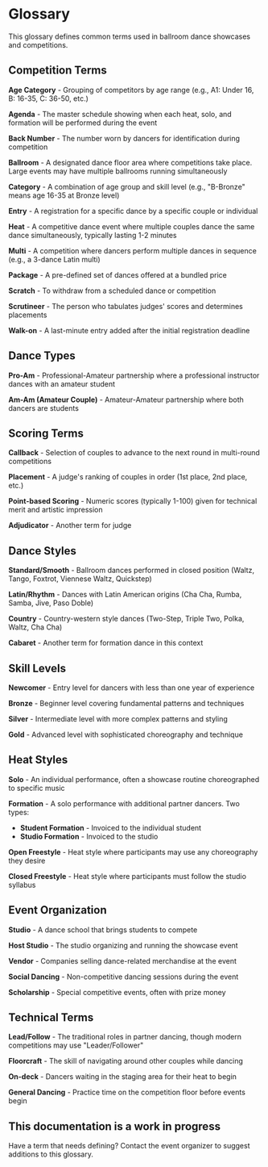 # Glossary

This glossary defines common terms used in ballroom dance showcases and competitions.

## Competition Terms

**Age Category** - Grouping of competitors by age range (e.g., A1: Under 16, B: 16-35, C: 36-50, etc.)

**Agenda** - The master schedule showing when each heat, solo, and formation will be performed during the event

**Back Number** - The number worn by dancers for identification during competition

**Ballroom** - A designated dance floor area where competitions take place. Large events may have multiple ballrooms running simultaneously

**Category** - A combination of age group and skill level (e.g., "B-Bronze" means age 16-35 at Bronze level)

**Entry** - A registration for a specific dance by a specific couple or individual

**Heat** - A competitive dance event where multiple couples dance the same dance simultaneously, typically lasting 1-2 minutes

**Multi** - A competition where dancers perform multiple dances in sequence (e.g., a 3-dance Latin multi)

**Package** - A pre-defined set of dances offered at a bundled price

**Scratch** - To withdraw from a scheduled dance or competition

**Scrutineer** - The person who tabulates judges' scores and determines placements

**Walk-on** - A last-minute entry added after the initial registration deadline

## Dance Types

**Pro-Am** - Professional-Amateur partnership where a professional instructor dances with an amateur student

**Am-Am (Amateur Couple)** - Amateur-Amateur partnership where both dancers are students

## Scoring Terms

**Callback** - Selection of couples to advance to the next round in multi-round competitions

**Placement** - A judge's ranking of couples in order (1st place, 2nd place, etc.)

**Point-based Scoring** - Numeric scores (typically 1-100) given for technical merit and artistic impression

**Adjudicator** - Another term for judge

## Dance Styles

**Standard/Smooth** - Ballroom dances performed in closed position (Waltz, Tango, Foxtrot, Viennese Waltz, Quickstep)

**Latin/Rhythm** - Dances with Latin American origins (Cha Cha, Rumba, Samba, Jive, Paso Doble)

**Country** - Country-western style dances (Two-Step, Triple Two, Polka, Waltz, Cha Cha)

**Cabaret** - Another term for formation dance in this context

## Skill Levels

**Newcomer** - Entry level for dancers with less than one year of experience

**Bronze** - Beginner level covering fundamental patterns and techniques

**Silver** - Intermediate level with more complex patterns and styling

**Gold** - Advanced level with sophisticated choreography and technique

## Heat Styles

**Solo** - An individual performance, often a showcase routine choreographed to specific music

**Formation** - A solo performance with additional partner dancers. Two types:
- **Student Formation** - Invoiced to the individual student
- **Studio Formation** - Invoiced to the studio

**Open Freestyle** - Heat style where participants may use any choreography they desire

**Closed Freestyle** - Heat style where participants must follow the studio syllabus

## Event Organization

**Studio** - A dance school that brings students to compete

**Host Studio** - The studio organizing and running the showcase event

**Vendor** - Companies selling dance-related merchandise at the event

**Social Dancing** - Non-competitive dancing sessions during the event

**Scholarship** - Special competitive events, often with prize money

## Technical Terms

**Lead/Follow** - The traditional roles in partner dancing, though modern competitions may use "Leader/Follower"

**Floorcraft** - The skill of navigating around other couples while dancing

**On-deck** - Dancers waiting in the staging area for their heat to begin

**General Dancing** - Practice time on the competition floor before events begin


## This documentation is a work in progress

Have a term that needs defining? Contact the event organizer to suggest additions to this glossary.